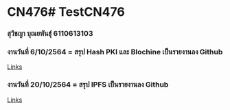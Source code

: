 # CN476# TestCN476

### สุวิชญา บุณยพันธุ์ 6110613103

### งานวันที่ 6/10/2564 = สรุป Hash PKI และ Blochine เป็นรายงานลง Github
[Links](https://github.com/6110613103/CN476/blob/main/hash_blockchain.md)

### งานวันที่ 20/10/2564 = สรุป IPFS เป็นรายงานลง Github
[Links](https://github.com/6110613103/CN476/blob/main/IPFS.md)
